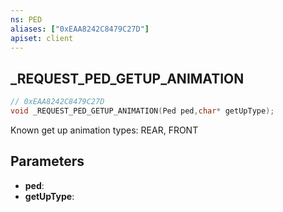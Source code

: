 ```yaml
---
ns: PED
aliases: ["0xEAA8242C8479C27D"]
apiset: client
---
```

## _REQUEST_PED_GETUP_ANIMATION

```c
// 0xEAA8242C8479C27D
void _REQUEST_PED_GETUP_ANIMATION(Ped ped,char* getUpType);
```

Known get up animation types: REAR, FRONT

## Parameters
* **ped**:
* **getUpType**: